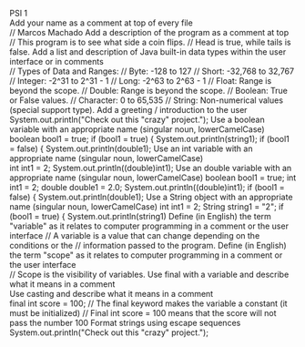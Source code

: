 PSI 1  
Add your name as a comment at top of every file  
// Marcos Machado
Add a description of the program as a comment at top  
// This program is to see what side a coin flips.
// Head is true, while tails is false.
Add a list and description of Java built-in data types within the user interface or in comments  
// Types of Data and Ranges:
// Byte: -128 to 127
// Short: -32,768 to 32,767
// Integer: -2^31 to 2^31 - 1
// Long: -2^63 to 2^63 - 1
// Float: Range is beyond the scope.
// Double: Range is beyond the scope.
// Boolean: True or False values.
// Character: 0 to 65,535
// String: Non-numerical values (special support type).
Add a greeting / introduction to the user  
System.out.println("Check out this \"crazy\" project.");
Use a boolean variable with an appropriate name  (singular noun, lowerCamelCase)  
boolean bool1 = true;
  if (bool1 = true) {
      System.out.println(string1);
    if (bool1 = false) {
      System.out.println(double1);
Use an int variable with an appropriate name (singular noun, lowerCamelCase)  
    int int1 = 2;
    System.out.println((double)int1);
Use an double variable with an appropriate name (singular noun, lowerCamelCase)
boolean bool1 = true;
    int int1 = 2;
    double double1 = 2.0;
    System.out.println((double)int1);
    if (bool1 = false) {
      System.out.println(double1);
Use a String object with an appropriate name (singular noun, lowerCamelCase)
   int int1 = 2;
   String string1 = "2"; 
   if (bool1 = true) {
     System.out.println(string1)
Define (in English) the term "variable" as it relates to computer programming in a comment or the user interface
// A variable is a value that can change depending on the conditions or the
// information passed to the program.
Define (in English) the term "scope" as it relates to computer programming in a comment or the user interface  
// Scope is the visibility of variables.
Use final with a variable and describe what it means in a comment  
Use casting and describe what it means in a comment  
final int score = 100; 
    // The final keyword makes the variable a constant (it must be initialized)
    // Final int score = 100 means that the score will not pass the number 100
Format strings using escape sequences  
System.out.println("Check out this \"crazy\" project.");
